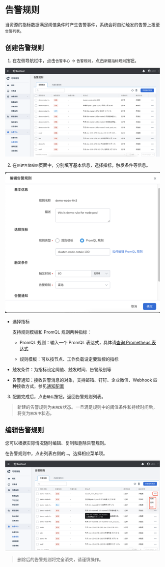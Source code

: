 # 告警规则

当资源的指标数据满足阈值条件时产生告警事件，系统会将自动触发的告警上报至`告警列表`。

## 创建告警规则

1. 在左侧导航栏中，点击`告警中心` -> `告警规则`，点击`新建指标规则`按钮。

  ![新建指标规则](../../images/rule01.png)

2. 在`创建告警规则`页面中，分别填写基本信息，选择指标，触发条件等信息。

  ![新建指标规则](../../images/rule02.png)

  - 选择指标
  
    支持规则模板和 PromQL 规则两种指标：
    
      - PromQL 规则：输入一个 PromQL 表达式，具体请[查询 Prometheus 表达式](https://prometheus.io/docs/prometheus/latest/querying/basics/)
    
      - 规则模板：可以按节点、工作负载设定要监控的指标

  - 触发条件：为指标设定阈值、触发时间、告警级别等

  - 告警通知：接收告警消息的对象，支持邮箱、钉钉、企业微信、Webhook 四种接收方式，参见[通知配置](message.md)

3. 配置完成后，点击`确认`按钮，返回告警规则列表。

> 新建的告警规则为`未触发`状态。一旦满足规则中的阈值条件和持续时间后，将变为`触发中`状态。

## 编辑告警规则

您可以根据实际情况随时编辑、复制和删除告警规则。

在告警规则中，点击列表右侧的 `…`，选择相应菜单项。

  ![新建指标规则](../../images/rule03.png)

> 删除后的告警规则将完全消失，请谨慎操作。
